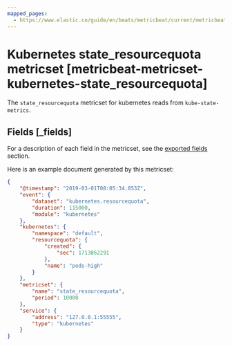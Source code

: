 ```yaml
---
mapped_pages:
  - https://www.elastic.co/guide/en/beats/metricbeat/current/metricbeat-metricset-kubernetes-state_resourcequota.html
---
```


<!-- This file is generated! See scripts/mage/docs_collector.go -->

# Kubernetes state_resourcequota metricset [metricbeat-metricset-kubernetes-state_resourcequota]

The `state_resourcequota` metricset for kubernetes reads from `kube-state-metrics`.

## Fields [_fields]

For a description of each field in the metricset, see the [exported fields](/reference/metricbeat/exported-fields-kubernetes.md) section.

Here is an example document generated by this metricset:

```json
{
    "@timestamp": "2019-03-01T08:05:34.853Z",
    "event": {
        "dataset": "kubernetes.resourcequota",
        "duration": 115000,
        "module": "kubernetes"
    },
    "kubernetes": {
        "namespace": "default",
        "resourcequota": {
            "created": {
                "sec": 1713862291
            },
            "name": "pods-high"
        }
    },
    "metricset": {
        "name": "state_resourcequota",
        "period": 10000
    },
    "service": {
        "address": "127.0.0.1:55555",
        "type": "kubernetes"
    }
}
```
